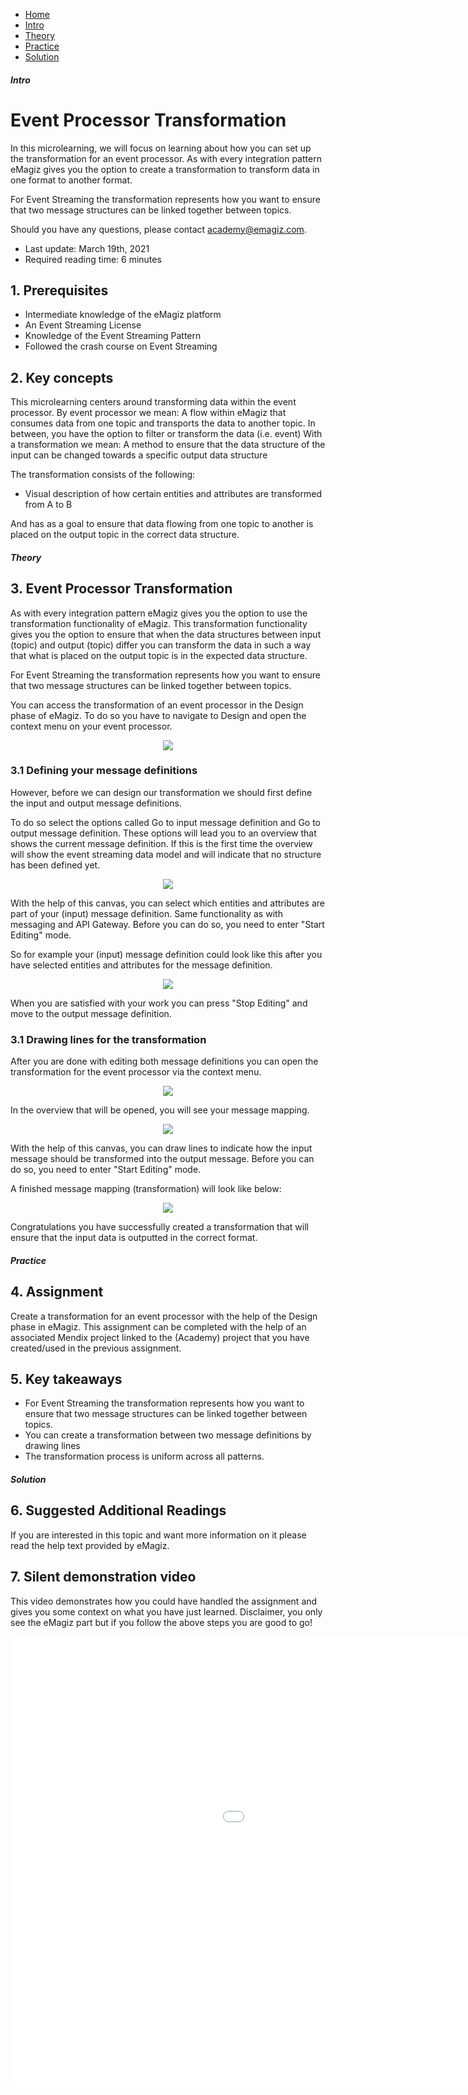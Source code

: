 <div class="ez-academy">
	<div class="ez-academy__body">
		<main class="micro-learning">
		<ul class="doc-nav">
			<li class="doc-nav__item"><a href="../../docs/microlearning/intermediate-configuring-event-streaming-index" class="doc-nav__link">Home</a></li>
			<li class="doc-nav__item"><a href="#intro" class="doc-nav__link">Intro</a></li>
			<li class="doc-nav__item"><a href="#theory" class="doc-nav__link">Theory</a></li>
			<li class="doc-nav__item"><a href="#practice" class="doc-nav__link">Practice</a></li>
			<li class="doc-nav__item"><a href="#solution" class="doc-nav__link">Solution</a></li>
		</ul>

<div class="doc">

##### Intro

# Event Processor Transformation

In this microlearning, we will focus on learning about how you can set up the transformation for an event processor.
As with every integration pattern eMagiz gives you the option to create a transformation to transform data in one format to another format. 

For Event Streaming the transformation represents how you want to ensure that two message structures can be linked together between topics.

Should you have any questions, please contact academy@emagiz.com.

- Last update: March 19th, 2021
- Required reading time: 6 minutes

## 1. Prerequisites
- Intermediate knowledge of the eMagiz platform
- An Event Streaming License
- Knowledge of the Event Streaming Pattern
- Followed the crash course on Event Streaming

## 2. Key concepts
This microlearning centers around transforming data within the event processor.
By event processor we mean: A flow within eMagiz that consumes data from one topic and transports the data to another topic. In between, you have the option to filter or transform the data (i.e. event)
With a transformation we mean: A method to ensure that the data structure of the input can be changed towards a specific output data structure

The transformation consists of the following:
- Visual description of how certain entities and attributes are transformed from A to B

And has as a goal to ensure that data flowing from one topic to another is placed on the output topic in the correct data structure.

##### Theory

## 3. Event Processor Transformation

As with every integration pattern eMagiz gives you the option to use the transformation functionality of eMagiz. 
This transformation functionality gives you the option to ensure that when the data structures between input (topic) and output (topic) differ you can transform the data in such a way that what
is placed on the output topic is in the expected data structure.

For Event Streaming the transformation represents how you want to ensure that two message structures can be linked together between topics.

You can access the transformation of an event processor in the Design phase of eMagiz. 
To do so you have to navigate to Design and open the context menu on your event processor.

<p align="center"><img src="../../img/microlearning/intermediate-configuring-emagiz-event-streaming-event-processor-transformation--access-transformation-in-design.png"></p>

### 3.1 Defining your message definitions
However, before we can design our transformation we should first define the input and output message definitions.

To do so select the options called Go to input message definition and Go to output message definition.
These options will lead you to an overview that shows the current message definition. 
If this is the first time the overview will show the event streaming data model and will indicate that no structure has been defined yet.

<p align="center"><img src="../../img/microlearning/intermediate-configuring-emagiz-event-streaming-event-processor-transformation--no-message-definition-selected.png"></p>

With the help of this canvas, you can select which entities and attributes are part of your (input) message definition. Same functionality as with messaging and API Gateway. 
Before you can do so, you need to enter "Start Editing" mode.

So for example your (input) message definition could look like this after you have selected entities and attributes for the message definition.

<p align="center"><img src="../../img/microlearning/intermediate-configuring-emagiz-event-streaming-event-processor-transformation--message-definition-selected.png"></p>

When you are satisfied with your work you can press "Stop Editing" and move to the output message definition.

### 3.1 Drawing lines for the transformation

After you are done with editing both message definitions you can open the transformation for the event processor via the context menu.

<p align="center"><img src="../../img/microlearning/intermediate-configuring-emagiz-event-streaming-event-processor-transformation--access-transformation-in-design.png"></p>

In the overview that will be opened, you will see your message mapping.

<p align="center"><img src="../../img/microlearning/intermediate-configuring-emagiz-event-streaming-event-processor-transformation--message-mapping-overview.png"></p>

With the help of this canvas, you can draw lines to indicate how the input message should be transformed into the output message. Before you can do so, you need to enter "Start Editing" mode.

A finished message mapping (transformation) will look like below:

<p align="center"><img src="../../img/microlearning/intermediate-configuring-emagiz-event-streaming-event-processor-transformation--finished-message-mapping.png"></p>

Congratulations you have successfully created a transformation that will ensure that the input data is outputted in the correct format.

##### Practice

## 4. Assignment

Create a transformation for an event processor with the help of the Design phase in eMagiz.
This assignment can be completed with the help of an associated Mendix project linked to the (Academy) project that you have created/used in the previous assignment.

## 5. Key takeaways

- For Event Streaming the transformation represents how you want to ensure that two message structures can be linked together between topics.
- You can create a transformation between two message definitions by drawing lines
- The transformation process is uniform across all patterns.

##### Solution

## 6. Suggested Additional Readings

If you are interested in this topic and want more information on it please read the help text provided by eMagiz.

## 7. Silent demonstration video

This video demonstrates how you could have handled the assignment and gives you some context on what you have just learned. Disclaimer, you only see the eMagiz part but if you follow the above steps you are good to go!

<iframe width="1280" height="720" src="../../vid/microlearning/intermediate-configuring-emagiz-event-streaming-event-processor-transformation.mp4" frameborder="0" allow="accelerometer; autoplay; clipboard-write; encrypted-media; gyroscope; picture-in-picture" allowfullscreen></iframe>

</div>
</main>
</div>
</div>